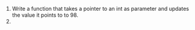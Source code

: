 1. Write a function that takes a pointer to an int as parameter and updates the value it points to to 98.
2. 
